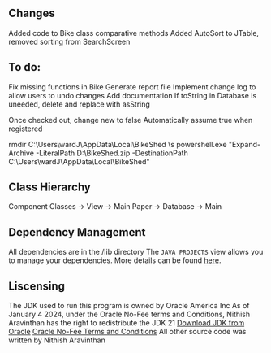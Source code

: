 ## Changes
Added code to Bike class comparative methods
Added AutoSort to JTable, removed sorting from SearchScreen

## To do:
Fix missing functions in Bike
Generate report file
Implement change log to allow users to undo changes
Add documentation
If toString in Database is uneeded, delete and replace with asString

Once checked out, change new to false
Automatically assume true when registered

rmdir C:\Users\wardJ\AppData\Local\BikeShed \s
powershell.exe "Expand-Archive -LiteralPath D:\BikeShed.zip -DestinationPath C:\Users\wardJ\AppData\Local\BikeShed"

## Class Hierarchy
Component Classes -> View -> Main
Paper -> Database -> Main

## Dependency Management
All dependencies are in the /lib directory
The `JAVA PROJECTS` view allows you to manage your dependencies. More details can be found [here](https://github.com/microsoft/vscode-java-dependency#manage-dependencies).

## Liscensing
The JDK used to run this program is owned by Oracle America Inc
As of January 4 2024, under the Oracle No-Fee terms and Conditions, 
Nithish Aravinthan has the right to redistribute the JDK 21
[Download JDK from Oracle](https://www.oracle.com/java/technologies/downloads/)
[Oracle No-Fee Terms and Conditions](https://www.oracle.com/downloads/licenses/no-fee-license.html)
All other source code was written by Nithish Aravinthan

